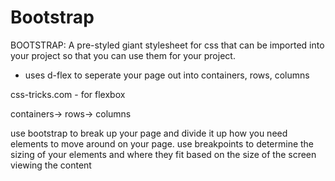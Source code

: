 # Bootstrap

BOOTSTRAP: A pre-styled giant stylesheet for css that can be imported into your project so that you can use them for your project.

* uses d-flex to seperate your page out into containers, rows, columns

css-tricks.com - for flexbox

containers-> rows-> columns

use bootstrap to break up your page and divide it up how you need elements to move around on your page.
use breakpoints to determine the sizing of your elements and where they fit based on the size of the screen viewing the content
